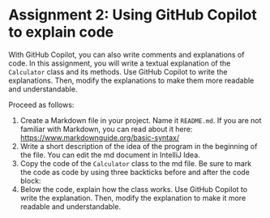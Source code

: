 # Assignment 2: Using GitHub Copilot to explain code

With GitHub Copilot, you can also write comments and explanations of code. In this assignment, you will write a textual explanation of the `Calculator` class and its methods. Use GitHub Copilot to write the explanations. Then, modify the explanations to make them more readable and understandable.

Proceed as follows:

1. Create a Markdown file in your project. Name it `README.md`. If you are not familiar with Markdown, you can read about it here: https://www.markdownguide.org/basic-syntax/
2. Write a short description of the idea of the program in the beginning of the file. You can edit the md document in IntelliJ Idea.
3. Copy the code of the `Calculator` class to the md file. Be sure to mark the code as code by using three backticks before and after the code block:
4. Below the code, explain how the class works. Use GitHub Copilot to write the explanation. Then, modify the explanation to make it more readable and understandable.
